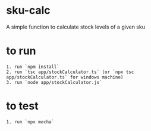 # sku-calc
A simple function to calculate stock levels of a given sku

# to run
    1. run `npm install`
    2. run `tsc app/stockCalculator.ts` (or `npx tsc app/stockCalculator.ts` for windows machine)
    3. run `node app/stockCalculator.js`

# to test
    1. run `npx mocha`